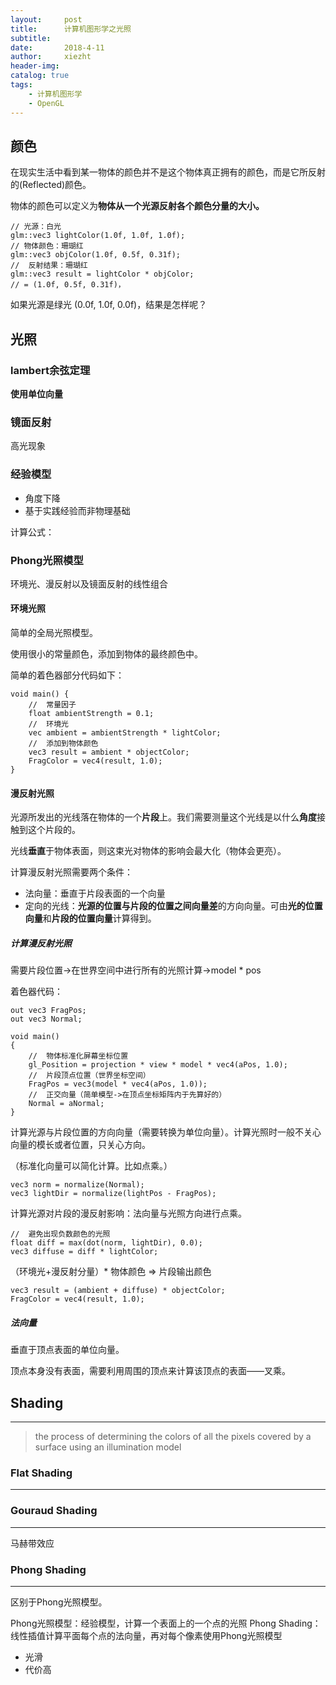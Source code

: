 ```yaml
---
layout:     post
title:      计算机图形学之光照
subtitle:   
date:       2018-4-11
author:     xiezht
header-img: 
catalog: true
tags:
    - 计算机图形学
    - OpenGL
---
```


## 颜色

在现实生活中看到某一物体的颜色并不是这个物体真正拥有的颜色，而是它所反射的(Reflected)颜色。

物体的颜色可以定义为**物体从一个光源反射各个颜色分量的大小。**

	// 光源：白光
	glm::vec3 lightColor(1.0f, 1.0f, 1.0f);
	// 物体颜色：珊瑚红
	glm::vec3 objColor(1.0f, 0.5f, 0.31f);
	//  反射结果：珊瑚红
	glm::vec3 result = lightColor * objColor;
	// = (1.0f, 0.5f, 0.31f)，

如果光源是绿光 (0.0f, 1.0f, 0.0f)，结果是怎样呢？


## 光照


### lambert余弦定理

**使用单位向量**

### 镜面反射

高光现象

### 经验模型

* 角度下降
* 基于实践经验而非物理基础

计算公式：


### Phong光照模型

环境光、漫反射以及镜面反射的线性组合

#### 环境光照

简单的全局光照模型。

使用很小的常量颜色，添加到物体的最终颜色中。

简单的着色器部分代码如下：

	void main() {
		//  常量因子
		float ambientStrength = 0.1;
		//  环境光
		vec ambient = ambientStrength * lightColor;
		//  添加到物体颜色
		vec3 result = ambient * objectColor;
    	FragColor = vec4(result, 1.0);
	}

#### 漫反射光照

光源所发出的光线落在物体的一个**片段**上。我们需要测量这个光线是以什么**角度**接触到这个片段的。

光线**垂直**于物体表面，则这束光对物体的影响会最大化（物体会更亮）。

计算漫反射光照需要两个条件：

* 法向量：垂直于片段表面的一个向量
* 定向的光线：**光源的位置与片段的位置之间向量差**的方向向量。可由**光的位置向量**和**片段的位置向量**计算得到。


##### 计算漫反射光照

需要片段位置->在世界空间中进行所有的光照计算->model \* pos

着色器代码：

	out vec3 FragPos;  
	out vec3 Normal;

	void main()
	{
		//  物体标准化屏幕坐标位置
    	gl_Position = projection * view * model * vec4(aPos, 1.0);
    	//  片段顶点位置（世界坐标空间）
    	FragPos = vec3(model * vec4(aPos, 1.0));
    	//  正交向量（简单模型->在顶点坐标矩阵内于先算好的）
    	Normal = aNormal;
	}

计算光源与片段位置的方向向量（需要转换为单位向量）。计算光照时一般不关心向量的模长或者位置，只关心方向。

（标准化向量可以简化计算。比如点乘。）

	vec3 norm = normalize(Normal);
	vec3 lightDir = normalize(lightPos - FragPos);

计算光源对片段的漫反射影响：法向量与光照方向进行点乘。

	//  避免出现负数颜色的光照
	float diff = max(dot(norm, lightDir), 0.0);
	vec3 diffuse = diff * lightColor;

（环境光+漫反射分量）* 物体颜色 => 片段输出颜色

	vec3 result = (ambient + diffuse) * objectColor;
	FragColor = vec4(result, 1.0);




##### 法向量

垂直于顶点表面的单位向量。

顶点本身没有表面，需要利用周围的顶点来计算该顶点的表面——叉乘。





## Shading
***
> the process of determining the colors of all the pixels
covered by a surface using an illumination model

### Flat Shading
***

### Gouraud Shading
***
马赫带效应

### Phong Shading
***
区别于Phong光照模型。

Phong光照模型：经验模型，计算一个表面上的一个点的光照
Phong Shading：线性插值计算平面每个点的法向量，再对每个像素使用Phong光照模型

* 光滑
* 代价高

